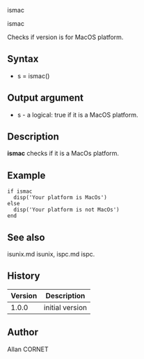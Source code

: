 



ismac


ismac

Checks if version is for MacOS platform.

## Syntax

- s = ismac()

## Output argument

 - s - a logical: true if it is a MacOS platform.

## Description


  <p><b>ismac</b> checks if it is a MacOs platform.</p>


## Example

```Nelson
if ismac
  disp('Your platform is MacOs')
else
  disp('Your platform is not MacOs')
end
```

## See also

isunix.md isunix, ispc.md ispc.
## History

|Version|Description|
|------|------|
|1.0.0|initial version|


## Author

Allan CORNET



